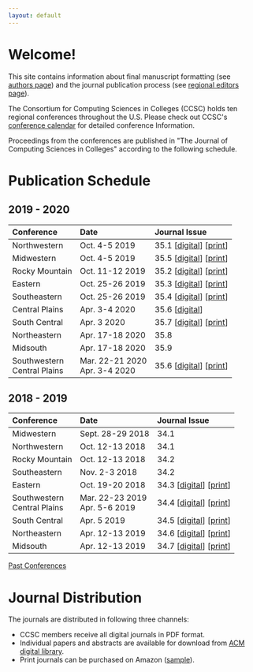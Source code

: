 ```yaml
---
layout: default
---
```

# Welcome!
This site contains information about final manuscript formatting (see [authors page](https://lubaochuan.github.io/ccsc-editor/authors.html))
and the journal publication process (see [regional editors page](https://lubaochuan.github.io/ccsc-editor/editors.html)).

The Consortium for Computing Sciences in Colleges (CCSC) holds ten regional
conferences throughout the U.S. Please check out CCSC's
[conference calendar](http://www.ccsc.org/regions/calendar/)
for detailed conference Information.

Proceedings from the conferences are published in "The Journal of Computing
Sciences in Colleges" according to the following schedule.

# Publication Schedule
## 2019 - 2020

| Conference | Date | Journal Issue |
|:-------------|:------------------|:------|
| Northwestern | Oct. 4-5 2019 | 35.1 [[digital](http://www.ccsc.org/publications/journals/NW2019.pdf)] [[print](https://www.amazon.com/dp/1694497798)] |
| Midwestern | Oct. 4-5 2019 | 35.5 [[digital](http://www.ccsc.org/publications/journals/MW2019.pdf)] [[print](https://www.amazon.com/dp/1694361128)] |
| Rocky Mountain | Oct. 11-12 2019 | 35.2 [[digital](http://www.ccsc.org/publications/journals/RM2019.pdf)] [[print](https://www.amazon.com/dp/1695207424)] |
| Eastern | Oct. 25-26 2019 | 35.3 [[digital](http://ccsc.org/publications/journals/EA2019.pdf)] [[print](https://www.amazon.com/dp/1699203504)] |
| Southeastern | Oct. 25-26 2019 | 35.4 [[digital](http://www.ccsc.org/publications/journals/SE2019.pdf)] [[print](https://www.amazon.com/dp/1696005221)] |
| Central Plains | Apr. 3-4 2020 | 35.6 [[digital](http://ccsc.org/publications/journals/CP2020.pdf)] |
| South Central | Apr. 3 2020 | 35.7 [[digital](http://ccsc.org/publications/journals/SC2020.pdf)] [[print](https://www.amazon.com/dp/B0863R6BDC)] |
| Northeastern | Apr. 17-18 2020 | 35.8 |
| Midsouth | Apr. 17-18 2020 | 35.9 |
| Southwestern <br> Central Plains | Mar. 22-21 2020 <br> Apr. 3-4 2020 | 35.6 [[digital](http://ccsc.org/publications/journals/SW2020.pdf)] [[print](https://www.amazon.com/dp/B0863R7GVL)]|

## 2018 - 2019

| Conference | Date | Journal Issue |
|:-------------|:------------------|:------|
| Midwestern | Sept. 28-29 2018 | 34.1 |
| Northwestern | Oct. 12-13 2018   | 34.1 |
| Rocky Mountain | Oct. 12-13 2018 | 34.2 |
| Southeastern | Nov. 2-3 2018 | 34.2 |
| Eastern | Oct. 19-20 2018 | 34.3 [[digital](http://www.ccsc.org/publications/journals/JCSC_34_3_complete.pdf)] [[print](https://www.amazon.com/dp/1727534379)] |
| Southwestern <br> Central Plains | Mar. 22-23 2019 <br> Apr. 5-6 2019  | 34.4 [[digital](http://www.ccsc.org/publications/journals/CPSW2019.pdf)] [[print](https://www.amazon.com/dp/179883359X)] |
| South Central | Apr. 5 2019 | 34.5 [[digital](http://www.ccsc.org/publications/journals/SC2019.pdf)] [[print](https://www.amazon.com/dp/1797971174)] |
| Northeastern | Apr. 12-13 2019 | 34.6 [[digital](http://www.ccsc.org/publications/journals/NE2019.pdf)] [[print](https://www.amazon.com/dp/1092514686)] |
| Midsouth | Apr. 12-13 2019 | 34.7 [[digital](http://www.ccsc.org/publications/journals/MS2019.pdf)] [[print](https://www.amazon.com/dp/109260281X)] |

[Past Conferences](https://lubaochuan.github.io/ccsc-editor/past_conferences.html)

# Journal Distribution

The journals are distributed in following three channels:
- CCSC members receive all digital journals in PDF format.
- Individual papers and abstracts are available for download from
[ACM digital library](https://dl.acm.org/citation.cfm?id=J420&picked=prox).
- Print journals can be purchased on Amazon ([sample](https://www.amazon.com/dp/1727534379)).
